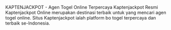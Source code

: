 KAPTENJACKPOT - Agen Togel Online Terpercaya Kaptenjackpot Resmi
Kaptenjackpot Online merupakan destinasi terbaik untuk yang mencari agen togel online. Situs Kaptenjackpot ialah platform bo togel terpercaya dan terbaik se-Indonesia.

